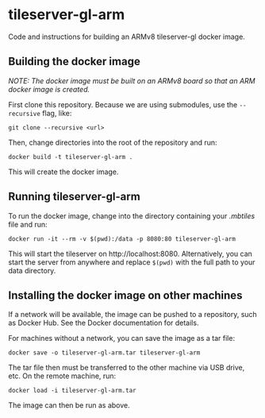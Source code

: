 # tileserver-gl-arm
Code and instructions for building an ARMv8 tileserver-gl docker image.

## Building the docker image

_NOTE: The docker image must be built on an ARMv8 board so that an ARM docker image is created._

First clone this repository. Because we are using submodules, use the `--recursive` flag, like:
```
git clone --recursive <url>
```
Then, change directories into the root of the repository and run:
```
docker build -t tileserver-gl-arm .
```
This will create the docker image.

## Running tileserver-gl-arm
To run the docker image, change into the directory containing your _.mbtiles_ file and run:
```
docker run -it --rm -v $(pwd):/data -p 8080:80 tileserver-gl-arm
```
This will start the tileserver on http://localhost:8080.
Alternatively, you can start the server from anywhere and replace `$(pwd)` with the full path to your data directory.

## Installing the docker image on other machines
If a network will be available, the image can be pushed to a repository, such as Docker Hub. See the Docker documentation for details.

For machines without a network, you can save the image as a tar file:
```
docker save -o tileserver-gl-arm.tar tileserver-gl-arm
```

The tar file then must be transferred to the other machine via USB drive, etc. On the remote machine, run:
```
docker load -i tileserver-gl-arm.tar
```
The image can then be run as above.
